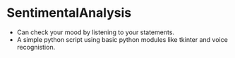 # SentimentalAnalysis
* Can check your mood by listening to your statements.
* A simple python script using basic python modules like tkinter and voice recognistion.
